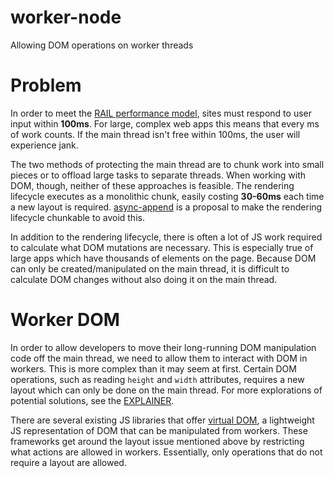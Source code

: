 # worker-node
Allowing DOM operations on worker threads

# Problem
In order to meet the [RAIL performance model](https://developers.google.com/web/tools/chrome-devtools/profile/evaluate-performance/rail?hl=en), sites must respond to user input within __100ms__. For large, complex web apps this means that every ms of work counts. If the main thread isn't free within 100ms, the user will experience jank.

The two methods of protecting the main thread are to chunk work into small pieces or to offload large tasks to separate threads. When working with DOM, though, neither of these approaches is feasible. The rendering lifecycle executes as a monolithic chunk, easily costing __30-60ms__ each time a new layout is required. [async-append](https://github.com/drufball/async-append) is a proposal to make the rendering lifecycle chunkable to avoid this.

In addition to the rendering lifecycle, there is often a lot of JS work required to calculate what DOM mutations are necessary. This is especially true of large apps which have thousands of elements on the page. Because DOM can only be created/manipulated on the main thread, it is difficult to calculate DOM changes without also doing it on the main thread.

# Worker DOM
In order to allow developers to move their long-running DOM manipulation code off the main thread, we need to allow them to interact with DOM in workers. This is more complex than it may seem at first. Certain DOM operations, such as reading `height` and `width` attributes, requires a new layout which can only be done on the main thread. For more explorations of potential solutions, see the [EXPLAINER](EXPLAINER.md).

There are several existing JS libraries that offer [virtual DOM](https://github.com/Matt-Esch/virtual-dom), a lightweight JS representation of DOM that can be manipulated from workers. These frameworks get around the layout issue mentioned above by restricting what actions are allowed in workers. Essentially, only operations that do not require a layout are allowed.
